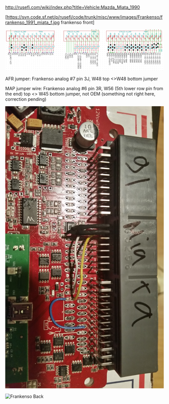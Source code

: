 http://rusefi.com/wiki/index.php?title=Vehicle:Mazda_Miata_1990

[https://svn.code.sf.net/p/rusefi/code/trunk/misc/www/images/Frankenso/frankenso_1991_miata_f.jpg frankenso front]

![Pinout](Images/frankenso_connector_miata_1991.png)

AFR jumper: Frankenso analog #7 pin 3J, W48 top <>W48 bottom jumper

MAP jumper wire: Frankenso analog #6 pin 3R, W56 (5th lower row pin from the end) top <> W45 bottom jumper, not OEM (something not right here, correction pending)
	
![Frankenso Front with MAP wire](Images/frankenso_1991_miata_f_map_wire.jpg)

![Frankenso Back](Images/frankenso_1991_miata_b.jpg)
